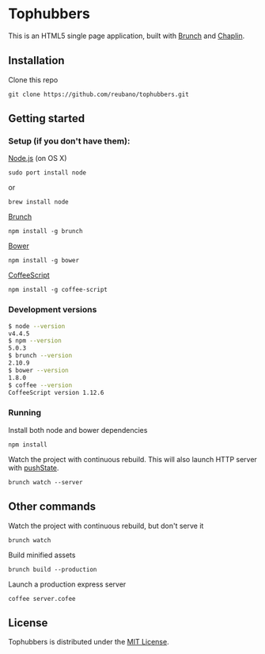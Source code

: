 # Tophubbers

This is an HTML5 single page application, built with
[Brunch](https://brunch.io) and [Chaplin](https://chaplinjs.org).

## Installation

Clone this repo 

    git clone https://github.com/reubano/tophubbers.git

## Getting started

### Setup (if you don't have them):

[Node.js](https://nodejs.org) (on OS X)

    sudo port install node
    
or 

    brew install node
    
[Brunch](https://brunch.io)

    npm install -g brunch
    
[Bower](https://bower.io/)
    
    npm install -g bower
    
[CoffeeScript](http://coffeescript.org/)

    npm install -g coffee-script

### Development versions

```bash
$ node --version
v4.4.5
$ npm --version
5.0.3
$ brunch --version
2.10.9
$ bower --version
1.8.0
$ coffee --version
CoffeeScript version 1.12.6
```

### Running

Install both node and bower dependencies

    npm install
  

Watch the project with continuous rebuild. This will also launch HTTP server with [pushState](https://developer.mozilla.org/en-US/docs/Web/Guide/API/DOM/Manipulating_the_browser_history).

    brunch watch --server
    
## Other commands

Watch the project with continuous rebuild, but don't serve it

    brunch watch
    
Build minified assets

    brunch build --production
    
Launch a production express server

    coffee server.cofee


## License

Tophubbers is distributed under the [MIT License](http://opensource.org/licenses/MIT).
